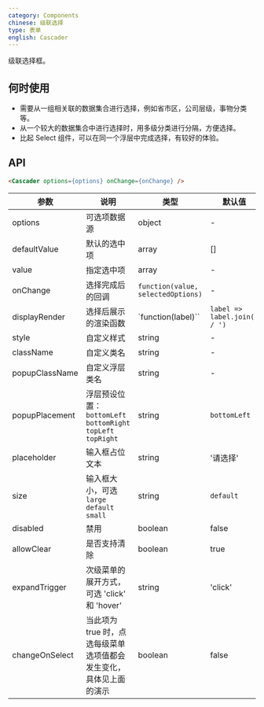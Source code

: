 ```yaml
---
category: Components
chinese: 级联选择
type: 表单
english: Cascader
---
```




级联选择框。


## 何时使用

- 需要从一组相关联的数据集合进行选择，例如省市区，公司层级，事物分类等。
- 从一个较大的数据集合中进行选择时，用多级分类进行分隔，方便选择。
- 比起 Select 组件，可以在同一个浮层中完成选择，有较好的体验。

## API

```html
<Cascader options={options} onChange={onChange} />
```

| 参数 | 说明 | 类型 | 默认值 |
|------|------|------|--------|
| options | 可选项数据源 | object | - |
| defaultValue | 默认的选中项 | array  |[] |
| value | 指定选中项 | array  | - |
| onChange | 选择完成后的回调 | `function(value, selectedOptions)` | - |
| displayRender | 选择后展示的渲染函数 | `function(label)`` | `label => label.join(' / ')` |
| style | 自定义样式 | string | - |
| className | 自定义类名 | string | - |
| popupClassName | 自定义浮层类名 | string | - |
| popupPlacement | 浮层预设位置：`bottomLeft` `bottomRight` `topLeft` `topRight` | string | `bottomLeft` |
| placeholder | 输入框占位文本 | string | '请选择' |
| size | 输入框大小，可选 `large` `default` `small` | string | `default` |
| disabled | 禁用 | boolean | false |
| allowClear | 是否支持清除 | boolean | true |
| expandTrigger | 次级菜单的展开方式，可选 'click' 和 'hover' | string | 'click' |
| changeOnSelect | 当此项为 true 时，点选每级菜单选项值都会发生变化，具体见上面的演示 | boolean | false |
